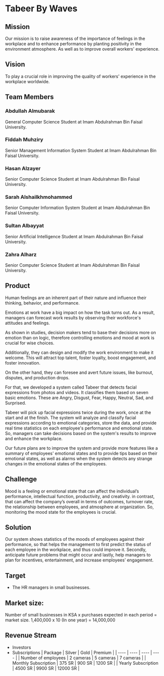 # Tabeer By Waves

## Mission

Our mission is to raise awareness of the importance of feelings in the workplace and to enhance performance by planting positivity in the environment atmosphere. As well as to improve overall workers' experience.  

## Vision

To play a crucial role in improving the quality of workers' experience in the workplace worldwide. 


## Team Members

### Abdullah Almubarak 

General Computer Science Student at Imam Abdulrahman Bin Faisal University. 

### Fiddah Muhziry  

Senior Management Information System Student at Imam Abdulrahman Bin Faisal University. 

### Hasan Alzayer 

Senior Computer Science Student at Imam Abdulrahman Bin Faisal University. 

### Sarah Alshailkhmohammed 

Senior Computer Information System Student at Imam Abdulrahman Bin Faisal University. 

### Sultan Albayyat 

Senior Artificial Intelligence Student at Imam Abdulrahman Bin Faisal University. 

### Zahra Alharz 

Senior Computer Science Student at Imam Abdulrahman Bin Faisal University.


## Product

Human feelings are an inherent part of their nature and influence their thinking, behavior, and performance. 

Emotions at work have a big impact on how the task turns out. As a result, managers can forecast work results by observing their workforce's attitudes and feelings. 

As shown in studies, decision makers tend to base their decisions more on emotion than on logic, therefore controlling emotions and mood at work is crucial for wise choices. 

Additionally, they can design and modify the work environment to make it welcome. This will attract top talent, foster loyalty, boost engagement, and foster innovation. 

On the other hand, they can foresee and avert future issues, like burnout, disputes, and production drops. 

For that, we developed a system called Tabeer that detects facial expressions from photos and videos. It classifies them based on seven basic emotions. These are Angry, Disgust, Fear, Happy, Neutral, Sad, and Surprised. 

Tabeer will pick up facial expressions twice during the work, once at the start and at the finish. The system will analyze and classify facial expressions according to emotional categories, store the data, and provide real time statistics on each employee's performance and emotional state. So, managers can take decisions based on the system's results to improve and enhance the workplace. 

Our future plans are to improve the system and provide more features like a summary of employees' emotional states and to provide tips based on their emotional states, as well as alarms when the system detects any strange changes in the emotional states of the employees. 


## Challenge 
Mood is a feeling or emotional state that can affect the individual’s performance, intellectual function, productivity, and creativity. in contrast, that can affect the company’s overall in terms of outcomes, turnover rate, the relationship between employees, and atmosphere at organization. So, monitoring the mood state for the employees is crucial.  


## Solution 
Our system shows statistics of the moods of employees against their performance, so that helps the management to first predict the status of each employee in the workplace, and thus could improve it. Secondly, anticipate future problems that might occur and lastly, help managers to plan for incentives, entertainment, and increase employees’ engagement. 

## Target
- The HR managers in small businesses.

## Market size:
Number of small businesses in KSA x purchases expected in each period = market size. 
1,400,000 x 10 (In one year) = 14,000,000 

## Revenue Stream 
- Investors
- Subscriptions
| Package | Silver | Gold | Premium | 
| ---- | ---- | ---- | ---- |
| Number of employees | 2 cameras | 5 cameras | 7 cameras |
| Monthly Subscription | 375 SR | 900 SR | 1200 SR |
| Yearly Subscription | 4500 SR | 9900 SR | 12000 SR |

